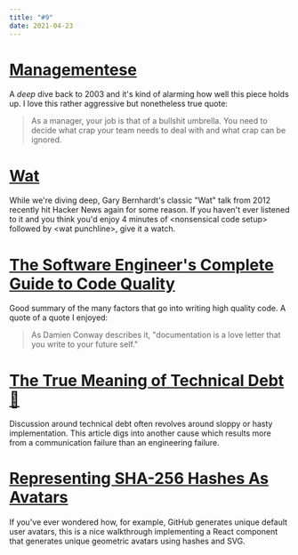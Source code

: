 ```yaml
---
title: "#9"
date: 2021-04-23
---
```

# [Managementese](https://randsinrepose.com/archives/managementese/)

A _deep_ dive back to 2003 and it's kind of alarming how well this piece holds up. I love this rather aggressive but nonetheless true quote:
> As a manager, your job is that of a bullshit umbrella. You need to decide what crap your team needs to deal with and what crap can be ignored.

# [Wat](https://www.destroyallsoftware.com/talks/wat)

While we're diving deep, Gary Bernhardt's classic "Wat" talk from 2012 recently hit Hacker News again for some reason. If you haven't ever listened to it and you think you'd enjoy 4 minutes of &lt;nonsensical code setup&gt; followed by &lt;wat punchline&gt;, give it a watch.

# [The Software Engineer's Complete Guide to Code Quality](https://betterprogramming.pub/the-engineers-complete-guide-to-code-quality-dfa8d490c05e)

Good summary of the many factors that go into writing high quality code. A quote of a quote I enjoyed:

> As Damien Conway describes it, "documentation is a love letter that you write to your future self."

# [The True Meaning of Technical Debt 💸](https://refactoring.fm/p/the-true-meaning-of-technical-debt)

Discussion around technical debt often revolves around sloppy or hasty implementation. This article digs into another cause which results more from a communication failure than an engineering failure.

# [Representing SHA-256 Hashes As Avatars](https://francoisbest.com/posts/2021/hashvatars)

If you've ever wondered how, for example, GitHub generates unique default user avatars, this is a nice walkthrough implementing a React component that generates unique geometric avatars using hashes and SVG.
